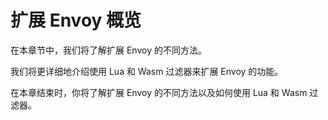 # 扩展 Envoy 概览

在本章节中，我们将了解扩展 Envoy 的不同方法。

我们将更详细地介绍使用 Lua 和 Wasm 过滤器来扩展 Envoy 的功能。

在本章结束时，你将了解扩展 Envoy 的不同方法以及如何使用 Lua 和 Wasm 过滤器。